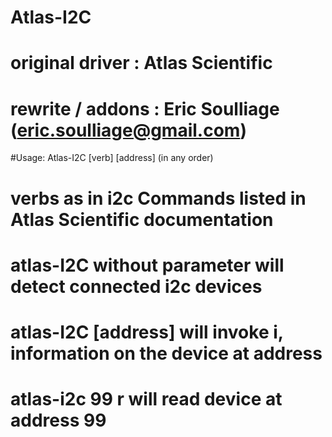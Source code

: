 # Atlas-I2C
# original driver : Atlas Scientific 
# rewrite / addons : Eric Soulliage (eric.soulliage@gmail.com)

#Usage: Atlas-I2C [verb] [address] (in any order)
#		verbs as in i2c Commands listed in Atlas Scientific documentation

#		atlas-I2C without parameter will detect connected i2c devices

#		atlas-I2C [address] will invoke i, information on the device at address 
#
#		atlas-i2c 99 r will read device at address 99
